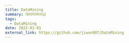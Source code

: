 ```yaml
---
title: DataMining
summary: 데이터마이닝
tags:
  - DataMining
date: 2022-01-01
external_link: https://github.com/jiwon887/DataMining
---
```

